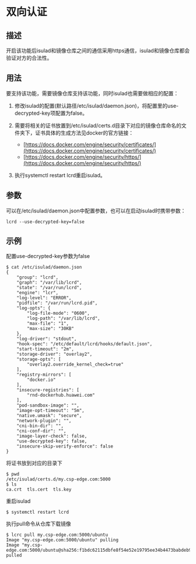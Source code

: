 # 双向认证<a name="ZH-CN_TOPIC_0184808130"></a>

## 描述<a name="zh-cn_topic_0183267668_section7370111865810"></a>

开启该功能后isulad和镜像仓库之间的通信采用https通信，isulad和镜像仓库都会验证对方的合法性。

## 用法<a name="zh-cn_topic_0183267668_section7154330115816"></a>

要支持该功能，需要镜像仓库支持该功能，同时isulad也需要做相应的配置：

1.  修改isulad的配置\(默认路径/etc/isulad/daemon.json\)，将配置里的use-decrypted-key项配置为false。
2.  需要将相关的证书放置到/etc/isulad/certs.d目录下对应的镜像仓库命名的文件夹下，证书具体的生成方法见docker的官方链接：
    -   [https://docs.docker.com/engine/security/certificates/](https://docs.docker.com/engine/security/certificates/)
    -   [https://docs.docker.com/engine/security/https/](https://docs.docker.com/engine/security/https/)


1.  执行systemctl restart lcrd重启isulad。

## 参数<a name="zh-cn_topic_0183267668_section1368424465811"></a>

可以在/etc/isulad/daemon.json中配置参数，也可以在启动isulad时携带参数：

```
lcrd --use-decrypted-key=false
```

## 示例<a name="zh-cn_topic_0183267668_section29146333101"></a>

配置use-decrypted-key参数为false

```
$ cat /etc/isulad/daemon.json
{
    "group": "lcrd",
    "graph": "/var/lib/lcrd",
    "state": "/var/run/lcrd",
    "engine": "lcr",
    "log-level": "ERROR",
    "pidfile": "/var/run/lcrd.pid",
    "log-opts": {
        "log-file-mode": "0600",
        "log-path": "/var/lib/lcrd",
        "max-file": "1",
        "max-size": "30KB"
    },
    "log-driver": "stdout",
    "hook-spec": "/etc/default/lcrd/hooks/default.json",
    "start-timeout": "2m",
    "storage-driver": "overlay2",
    "storage-opts": [
        "overlay2.override_kernel_check=true"
    ],
    "registry-mirrors": [
        "docker.io"
    ],
    "insecure-registries": [
        "rnd-dockerhub.huawei.com"
    ],
    "pod-sandbox-image": "",
    "image-opt-timeout": "5m",
    "native.umask": "secure",
    "network-plugin": "",
    "cni-bin-dir": "",
    "cni-conf-dir": "",
    "image-layer-check": false,
    "use-decrypted-key": false,
    "insecure-skip-verify-enforce": false
}
```

将证书放到对应的目录下

```
$ pwd
/etc/isulad/certs.d/my.csp-edge.com:5000
$ ls
ca.crt  tls.cert  tls.key
```

重启isulad

```
$ systemctl restart lcrd
```

执行pull命令从仓库下载镜像

```
$ lcrc pull my.csp-edge.com:5000/ubuntu
Image "my.csp-edge.com:5000/ubuntu" pulling
Image "my.csp-edge.com:5000/ubuntu@sha256:f1bdc62115dbfe8f54e52e19795ee34b4473babdeb9bc4f83045d85c7b2ad5c0" pulled
```

